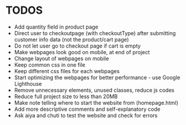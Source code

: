 # TODOS
- Add quantity field in product page
- Direct user to checkoutpage (with checkoutType) after submitting customer info data (not the product/cart page)
- Do not let user go to checkout page if cart is empty
- Make webpages look good on mobile, at end of project
- Change layout of webpages on mobile
- Keep common css in one file
- Keep different css files for each webpages
- Start optimizing the webpages for better performance - use Google Lighthouse
- Remove unnecessary elements, unused classes, reduce js codes
- Reduce full project size to less than 20MB
- Make note telling where to start the website from (homepage.html)
- Add more descriptive comments and self-explanatory code
- Ask aiya and chuti to test the website and check for errors
